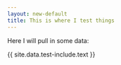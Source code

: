 ```yaml
---
layout: new-default
title: This is where I test things
---
```


Here I will pull in some data:

{{ site.data.test-include.text }}
